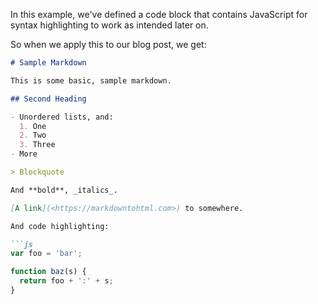 In this example, we've defined a code block that contains JavaScript for syntax highlighting to work as intended later on.

So when we apply this to our blog post, we get:

```markdown
# Sample Markdown

This is some basic, sample markdown.

## Second Heading

- Unordered lists, and:
  1. One
  2. Two
  3. Three
- More

> Blockquote

And **bold**, _italics_.

[A link](<https://markdowntohtml.com>) to somewhere.

And code highlighting:

```js
var foo = 'bar';

function baz(s) {
  return foo + ':' + s;
}
```
